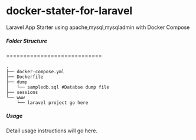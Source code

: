# docker-stater-for-laravel
Laravel App Starter using apache,mysql,mysqladmin with Docker Compose 
##### Folder Structure
============================

    .
    ├── docker-compose.yml
    ├── Dockerfile
    ├── dump
    │   └── sampledb.sql #Databse dump file
    ├── sessions
    └── www
        └── laravel project go here


##### Usage
Detail usage instructions will go here.